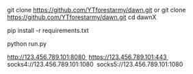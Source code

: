 git clone https://github.com/YTforestarmy/dawn.git
or
git clone https://github.com/YTforestarmy/dawn.git
cd dawnX

pip install -r requirements.txt

python run.py

http://123.456.789.101:8080  
https://123.456.789.101:443  
socks4://123.456.789.101:1080  
socks5://123.456.789.101:1080
